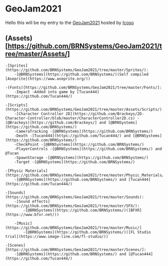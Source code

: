 # GeoJam2021

Hello this will be my entry to the [GeoJam2021](https://itch.io/jam/geojam-2021) hosted by [Icoso](https://www.youtube.com/channel/UCL7FCx3MrwKGYFEs91Lz0yg)

## (Assets)[https://github.com/BRNSystems/GeoJam2021/tree/master/Assets/]

    -[Sprites](https://github.com/BRNSystems/GeoJam2021/tree/master/Sprites/):
        -[@BRNSystems](https://github.com/BRNSystems/)(Self compiled [Aseprite](https://www.aseprite.org/))

    -(Fonts)[https://github.com/BRNSystems/GeoJam2021/tree/master/Fonts/]:
        -Impact -Added into game by [Tucan444](https://github.com/Tucan444/)

    -[Scripts](https://github.com/BRNSystems/GeoJam2021/tree/master/Assets/Scripts/):
        -[Character Controller 2D](https://github.com/Brackeys/2D-Character-Controller/blob/master/CharacterController2D.cs) -(@Brackeys)[https://github.com/Brackeys/] and [@BRNSystems](https://github.com/BRNSystems/)
        -CameraTracking -[@BRNSystems](https://github.com/BRNSystems/)
        -Death -[Tucan444](https://github.com/Tucan444/) and [@BRNSystems](https://github.com/BRNSystems/)
        -CheckPoint -[@BRNSystems](https://github.com/BRNSystems/)
        -PlayerControls -[@BRNSystems](https://github.com/BRNSystems/) and @Tucan
        -SpawnStorage -[@BRNSystems](https://github.com/BRNSystems/)
        -Target -[@BRNSystems](https://github.com/BRNSystems/)

    -[Physic Materials](https://github.com/BRNSystems/GeoJam2021/tree/master/Physic_Materials/):
        -[@BRNSystems](https://github.com/BRNSystems/) and [Tucan444](https://github.com/Tucan444/)

    -[Sounds](https://github.com/BRNSystems/GeoJam2021/tree/master/Sounds):
        -[Sound effects](https://github.com/BRNSystems/GeoJam2021/tree/master/SFX/):
            -[@BRNSystems](https://github.com/BRNSystems/)([BFXR](https://www.bfxr.net/))

        -[Music](https://github.com/BRNSystems/GeoJam2021/tree/master/Music/]
            -[@BRNSystems](https://github.com/BRNSystems/)([FL Studio trial](https://www.image-line.com/fl-studio/))

    -[Scenes][https://github.com/BRNSystems/GeoJam2021/tree/master/Scenes/]:
        -[@BRNSystems](https://github.com/BRNSystems/) and [@Tucan444](https://github.com/Tucan444/)
